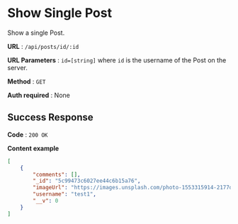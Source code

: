 # Show Single Post

Show a single Post.

**URL** : `/api/posts/id/:id`

**URL Parameters** : `id=[string]` where `id` is the username of the Post on the
server.

**Method** : `GET`

**Auth required** : None

## Success Response

**Code** : `200 OK`

**Content example**

```json
[
    {
        "comments": [],
        "_id": "5c99473c6027ee44c6b15a76",
        "imageUrl": "https://images.unsplash.com/photo-1553315914-2177d4bb8cc5?ixlib=rb-1.2.1&q=80&fm=jpg&crop=entropy&cs=tinysrgb&w=1080&fit=max&ixid=eyJhcHBfaWQiOjF9",
        "username": "test1",
        "__v": 0
    }
]
```
